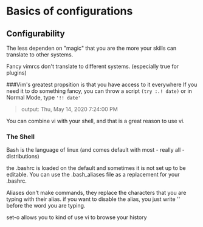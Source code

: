 # Basics of configurations #

## Configurability
The less dependen on "magic" that you are the more your skills can translate to other systems.

Fancy vimrcs don't translate to different systems. (especially true for plugins)

###Vim's greatest propsition is that you have access to it everywhere
If you need it to do something fancy, you can throw a script
```(try :.! date)```
or in Normal Mode, type ```'!! date'```

>output:
>Thu, May 14, 2020  7:24:00 PM

You can combine vi with your shell, and that is a great reason to use vi. 

### The Shell
Bash is the language of linux (and comes default with most - really all - distributions)

the .bashrc is loaded on the default and sometimes it is not set up to be editable. You can use the .bash_aliases file as a replacement for your .bashrc.

Aliases don't make commands, they replace the characters that you are typing with their alias.
if you want to disable the alias, you just write '\' before the word you are typing.

set-o allows you to kind of use vi to browse your history
